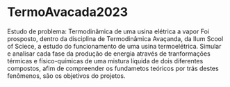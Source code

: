# TermoAvacada2023
Estudo de problema: Termodinâmica de uma usina elétrica a vapor
Foi prosposto, dentro da disciplina de Termodinâmica Avaçanda, da Ilum Scool of Sciece, a estudo do funcionamento de uma usina termoelétrica. Simular e analisar cada fase da produção de energia através de tranformações térmicas e físico-químicas de uma mistura líquida de dois diferentes compostos, afim de compreender os fundametos teóricos por trás destes fenômenos, são os objetivos do projetos.
